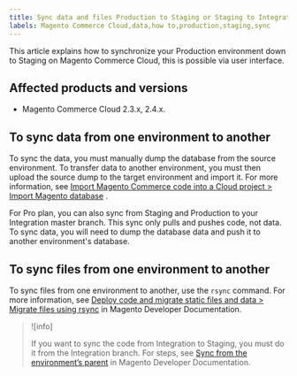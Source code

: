 ```yaml
---
title: Sync data and files Production to Staging or Staging to Integration
labels: Magento Commerce Cloud,data,how to,production,staging,sync
---
```


This article explains how to synchronize your Production environment down to Staging on Magento Commerce Cloud, this is possible via user interface.

## Affected products and versions

* Magento Commerce Cloud 2.3.x, 2.4.x.

## To sync data from one environment to another

To sync the data, you must manually dump the database from the source environment. To transfer data to another environment, you must then upload the source dump to the target environment and import it. For more information, see [Import Magento Commerce code into a Cloud project > Import Magento database](https://devdocs.magento.com/cloud/live/stage-prod-migrate.html#cloud-live-migrate-db) .

For Pro plan, you can also sync from Staging and Production to your Integration master branch. This sync only pulls and pushes code, not data. To sync data, you will need to dump the database data and push it to another environment's database.

## To sync files from one environment to another

To sync files from one environment to another, use the `rsync` command. For more information, see [Deploy code and migrate static files and data > Migrate files using rsync](https://devdocs.magento.com/cloud/live/stage-prod-migrate.html#migrate-files-using-rsync) in Magento Developer Documentation.

>![info]
>
>If you want to sync the code from Integration to Staging, you must do it from the Integration branch. For steps, see [Sync from the environment’s parent](https://devdocs.magento.com/cloud/project/project-webint-branch.html#project-branch-sync) in Magento Developer Documentation.
